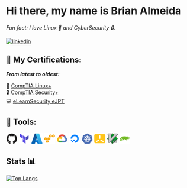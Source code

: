 
# Hi there, my name is Brian Almeida 
*Fun fact: I love Linux 🐧 and CyberSecurity :lock:.* 

 [<img src="https://img.shields.io/badge/visit%20my%20Linkedin-0A66C2?style=for-the-badge&logo=linkedin&logoColor=white" alt="linkedin" />](https://www.linkedin.com/in/brian-a-13718a151)

## 📖 My Certifications:       
***From latest to oldest:***

:penguin: [CompTIA Linux+](https://www.credly.com/badges/42a4174d-5650-41c2-9f94-44111ef69f3b/public_url)<br>
:lock: [CompTIA Security+](https://www.credly.com/badges/6f39c92c-4f34-40b1-baa8-8945647e7dda?source=linked_in_profile)<br>
:computer: [eLearnSecurity eJPT](https://elearnsecurity.com/verify-certificate/?c=8ac3a05d-67d5-4a41-b0f5-3f0d3d5e90c6) 


## 🔧 Tools:
<div id="badges">
<img src="https://github.com/devicons/devicon/blob/v2.15.1/icons/github/github-original.svg" width="30" height="30"/>
<img src="https://github.com/devicons/devicon/blob/v2.15.1/icons/terraform/terraform-original.svg" width="30" height="30"/>
<img src="https://github.com/devicons/devicon/blob/v2.15.1/icons/azure/azure-original.svg" width="30" height="30"/> 
<img src="https://github.com/devicons/devicon/blob/v2.15.1/icons/amazonwebservices/amazonwebservices-original.svg" width="30" height="30"/> 
<img src="https://github.com/devicons/devicon/blob/v2.15.1/icons/googlecloud/googlecloud-original.svg"width="30" height="30"/> 
<img src="https://github.com/devicons/devicon/blob/v2.15.1/icons/digitalocean/digitalocean-original.svg" width="30" height="30"/> 
<img src="https://github.com/devicons/devicon/blob/v2.15.1/icons/kubernetes/kubernetes-plain.svg" width="30" height="30"/>
<img src="https://github.com/devicons/devicon/blob/v2.15.1/icons/k3s/k3s-original.svg" width="30" height="30"/>
<img src="https://github.com/devicons/devicon/blob/v2.15.1/icons/vim/vim-original.svg" width="30" height="30"/> 
<img src="https://github.com/devicons/devicon/blob/v2.15.1/icons/opensuse/opensuse-original.svg" width="30" height="30"/> 
</div>


## Stats 📊
[![Top Langs](https://github-readme-stats-wu8k.vercel.app/api/top-langs/?username=Brianalmeida&layout=donut&theme=tokyonight)](https://github.com/Brianalmeida/github-readme-stats)

